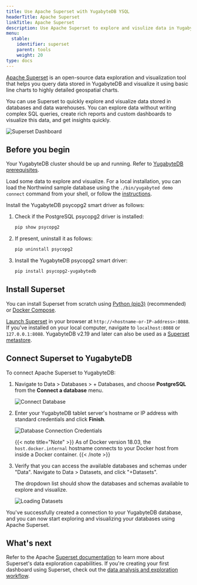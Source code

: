 ```yaml
---
title: Use Apache Superset with YugabyteDB YSQL
headerTitle: Apache Superset
linkTitle: Apache Superset
description: Use Apache Superset to explore and visulize data in YugabyteDB.
menu:
  stable:
    identifier: superset
    parent: tools
    weight: 20
type: docs
---
```


[Apache Superset](https://superset.apache.org/) is an open-source data exploration and visualization tool that helps you query data stored in YugabyteDB and visualize it using basic line charts to highly detailed geospatial charts.

You can use Superset to quickly explore and visualize data stored in databases and data warehouses. You can explore data without writing complex SQL queries, create rich reports and custom dashboards to visualize this data, and get insights quickly.

![Superset Dashboard](/images/develop/tools/superset/dashboard.png)

## Before you begin

Your YugabyteDB cluster should be up and running. Refer to [YugabyteDB prerequisites](../#yugabytedb-prerequisites).

Load some data to explore and visualize. For a local installation, you can load the Northwind sample database using the `./bin/yugabyted demo connect` command from your shell, or follow the [instructions](../../sample-data/northwind/).

Install the YugabyteDB psycopg2 smart driver as follows:

1. Check if the PostgreSQL psycopg2 driver is installed:

    ```sh
    pip show psycopg2
    ```

1. If present, uninstall it as follows:

    ```sh
    pip uninstall psycopg2
    ```

1. Install the YugabyteDB psycopg2 smart driver:

    ```sh
    pip install psycopg2-yugabytedb
    ```

## Install Superset

You can install Superset from scratch using [Python (pip3)](https://superset.apache.org/docs/installation/installing-superset-from-scratch) (recommended) or [Docker Compose](https://superset.apache.org/docs/installation/installing-superset-using-docker-compose).

[Launch Superset](https://superset.apache.org/docs/installation/installing-superset-from-scratch/#installing-and-initializing-superset) in your browser at `http://<hostname-or-IP-address>:8088`. If you've installed on your local computer, navigate to `localhost:8088` or `127.0.0.1:8088`. YugabyteDB v2.19 and later can also be used as a [Superset metastore](https://superset.apache.org/docs/installation/configuring-superset#using-a-production-metastore).

## Connect Superset to YugabyteDB

To connect Apache Superset to YugabyteDB:

1. Navigate to Data > Databases > + Databases, and choose **PostgreSQL** from the **Connect a database** menu.

    ![Connect Database](/images/develop/tools/superset/connect-database.png)

1. Enter your YugabyteDB tablet server's hostname or IP address with standard credentials and click **Finish**.

    ![Database Connection Credentials](/images/develop/tools/superset/connect-ybdb.png)

    {{< note title="Note" >}}
As of Docker version 18.03, the `host.docker.internal` hostname connects to your Docker host from inside a Docker container.
    {{< /note >}}

1. Verify that you can access the available databases and schemas under "Data". Navigate to Data > Datasets, and click "+Datasets".

    The dropdown list should show the databases and schemas available to explore and visualize.

    ![Loading Datasets](/images/develop/tools/superset/load-dataset.png)

You've successfully created a connection to your YugabyteDB database, and you can now start exploring and visualizing your databases using Apache Superset.

## What's next

Refer to the Apache [Superset documentation](https://superset.apache.org/docs/creating-charts-dashboards/exploring-data#exploring-data-in-superset) to learn more about Superset's data exploration capabilities. If you're creating your first dashboard using Superset, check out the [data analysis and exploration workflow](https://superset.apache.org/docs/creating-charts-dashboards/creating-your-first-dashboard/).
